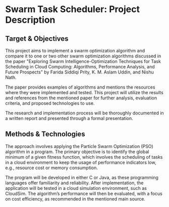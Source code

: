 # Swarm Task Scheduler: Project Description
## Target & Objectives

This project aims to implement a swarm optimization algorithm and 
compare it to one or two other swarm optimization algorithms discussed
in the paper "Exploring Swarm Intelligence-Optimization Techniques 
for Task Scheduling in Cloud Computing: Algorithms, Performance 
Analysis, and Future Prospects" by Farida Siddiqi Prity, 
K. M. Aslam Uddin, and Nishu Nath.

The paper provides examples of algorithms and mentions the resources 
where they were implemented and tested. This project will utilize the 
results and references from the mentioned paper for further analysis, 
evaluation criteria, and proposed technologies to use.

The research and implementation process will be thoroughly documented 
in a written report and presented through a formal presentation.
  
## Methods & Technologies

The approach involves applying the Particle Swarm Optimization (PSO) 
algorithm in a program. The primary objective is to identify the 
global minimum of a given fitness function, which involves the 
scheduling of tasks in a cloud environment to keep the usage of 
performance indicators low, e.g., resource cost or memory consumption.

The program will be developed in either C or Java, as these 
programming languages offer familiarity and reliability. After 
implementation, the application will be tested in a cloud simulation 
environment, such as CloudSim. The algorithm’s performance will then 
be evaluated, with a focus on cost efficiency, as recommended in the 
mentioned main source.
